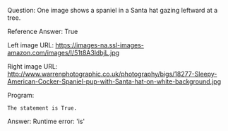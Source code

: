 Question: One image shows a spaniel in a Santa hat gazing leftward at a tree.

Reference Answer: True

Left image URL: https://images-na.ssl-images-amazon.com/images/I/51t8A3ldbjL.jpg

Right image URL: http://www.warrenphotographic.co.uk/photography/bigs/18277-Sleepy-American-Cocker-Spaniel-pup-with-Santa-hat-on-white-background.jpg

Program:

```
The statement is True.
```
Answer: Runtime error: 'is'


